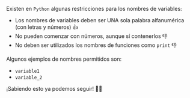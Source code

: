 Existen en `Python` algunas restricciones para los nombres de variables:

* Los nombres de variables deben ser UNA sola palabra alfanumérica (con letras y números) :thumbsup:
* No pueden comenzar con números, aunque sí contenerlos :-1:
* No deben ser utilizados los nombres de funciones como `print` :-1:

Algunos ejemplos de nombres permitidos son:

* `variable1`     
* `variable_2`

¡Sabiendo esto ya podemos seguir! :muscle::clap: